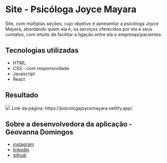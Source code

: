 # Site - Psicóloga Joyce Mayara

Site, com múltiplas seções, cujo objetivo é apresentar a psicóloga Joyce Mayara, abordando quem ela é, os serviços oferecidos por ela e seus contatos, com intuito de facilitar a ligação entre ela e empresas/pacientes.

## Tecnologias utilizadas

* HTML
* CSS - com responsividade
* Javascript
* React

## Resultado

<img src="https://media.giphy.com/media/jclQKGxFX7d1qTFBNk/giphy.gif">
Link da página: https://psicologajoycemayara.netlify.app/

## Sobre a desenvolvedora da aplicação - Geovanna Domingos
- [instagram](https://www.instagram.com/geovannaadomingos)
- [linkedin](https://www.linkedin.com/in/geovanna-domingos-b31b79190/)
- [github](https://github.com/geovannaadomingos)